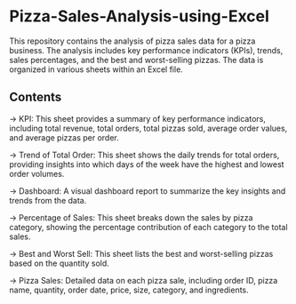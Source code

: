 # Pizza-Sales-Analysis-using-Excel
This repository contains the analysis of pizza sales data for a pizza business. The analysis includes key performance indicators (KPIs), trends, sales percentages, and the best and worst-selling pizzas. The data is organized in various sheets within an Excel file.

## Contents
-> KPI: This sheet provides a summary of key performance indicators, including total revenue, total orders, total pizzas sold, average order values, and average pizzas per order.

-> Trend of Total Order: This sheet shows the daily trends for total orders, providing insights into which days of the week have the highest and lowest order volumes.

-> Dashboard: A visual dashboard report to summarize the key insights and trends from the data.

-> Percentage of Sales: This sheet breaks down the sales by pizza category, showing the percentage contribution of each category to the total sales.

-> Best and Worst Sell: This sheet lists the best and worst-selling pizzas based on the quantity sold.

-> Pizza Sales: Detailed data on each pizza sale, including order ID, pizza name, quantity, order date, price, size, category, and ingredients.

